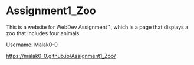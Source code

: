 # Assignment1_Zoo
This is a website for WebDev Assignment 1, which is a page that displays a zoo that includes four animals

Username:  Malak0-0

https://malak0-0.github.io/Assignment1_Zoo/

